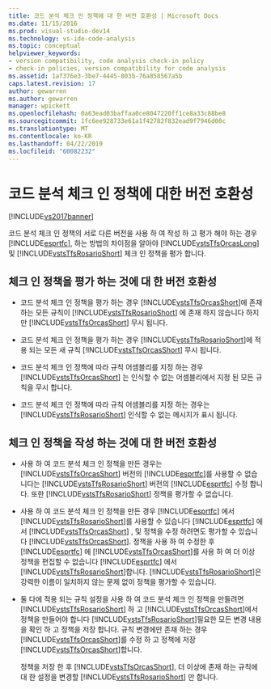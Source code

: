 ```yaml
---
title: 코드 분석 체크 인 정책에 대 한 버전 호환성 | Microsoft Docs
ms.date: 11/15/2016
ms.prod: visual-studio-dev14
ms.technology: vs-ide-code-analysis
ms.topic: conceptual
helpviewer_keywords:
- version compatibility, code analysis check-in policy
- check-in policies, version compatibility for code analysis
ms.assetid: 1af376e3-3be7-4445-803b-76a858567a5b
caps.latest.revision: 17
author: gewarren
ms.author: gewarren
manager: wpickett
ms.openlocfilehash: 0a63ead03baffaa0ce8047220ff1ce8a33c88be8
ms.sourcegitcommit: 1fc6ee928733e61a1f42782f832ead9f7946d00c
ms.translationtype: MT
ms.contentlocale: ko-KR
ms.lasthandoff: 04/22/2019
ms.locfileid: "60082232"
---
```

# <a name="version-compatibility-for-code-analysis-check-in-policies"></a>코드 분석 체크 인 정책에 대한 버전 호환성
[!INCLUDE[vs2017banner](../includes/vs2017banner.md)]

코드 분석 체크 인 정책의 서로 다른 버전을 사용 하 여 작성 하 고 평가 해야 하는 경우 [!INCLUDE[esprtfc](../includes/esprtfc-md.md)], 하는 방법의 차이점을 알아야 [!INCLUDE[vstsTfsOrcasLong](../includes/vststfsorcaslong-md.md)] 및 [!INCLUDE[vstsTfsRosarioShort](../includes/vststfsrosarioshort-md.md)] 체크 인 정책을 평가 합니다.  
  
## <a name="version-compatibility-for-evaluating-check-in-policies"></a>체크 인 정책을 평가 하는 것에 대 한 버전 호환성  
  
- 코드 분석 체크 인 정책을 평가 하는 경우 [!INCLUDE[vstsTfsOrcasShort](../includes/vststfsorcasshort-md.md)]에 존재 하는 모든 규칙이 [!INCLUDE[vstsTfsRosarioShort](../includes/vststfsrosarioshort-md.md)] 에 존재 하지 않습니다 하지만 [!INCLUDE[vstsTfsOrcasShort](../includes/vststfsorcasshort-md.md)] 무시 됩니다.  
  
- 코드 분석 체크 인 정책을 평가 하는 경우 [!INCLUDE[vstsTfsRosarioShort](../includes/vststfsrosarioshort-md.md)]에 적용 되는 모든 새 규칙 [!INCLUDE[vstsTfsOrcasShort](../includes/vststfsorcasshort-md.md)] 무시 됩니다.  
  
- 코드 분석 체크 인 정책에 따라 규칙 어셈블리를 지정 하는 경우 [!INCLUDE[vstsTfsOrcasShort](../includes/vststfsorcasshort-md.md)] 는 인식할 수 없는 어셈블리에서 지정 된 모든 규칙을 무시 합니다.  
  
- 코드 분석 체크 인 정책에 따라 규칙 어셈블리를 지정 하는 경우는 [!INCLUDE[vstsTfsRosarioShort](../includes/vststfsrosarioshort-md.md)] 인식할 수 없는 메시지가 표시 됩니다.  
  
## <a name="version-compatibility-for-authoring-check-in-policies"></a>체크 인 정책을 작성 하는 것에 대 한 버전 호환성  
  
- 사용 하 여 코드 분석 체크 인 정책을 만든 경우는 [!INCLUDE[vstsTfsOrcasShort](../includes/vststfsorcasshort-md.md)] 버전의 [!INCLUDE[esprtfc](../includes/esprtfc-md.md)]를 사용할 수 없습니다는 [!INCLUDE[vstsTfsRosarioShort](../includes/vststfsrosarioshort-md.md)] 버전의 [!INCLUDE[esprtfc](../includes/esprtfc-md.md)] 수정 합니다. 또한 [!INCLUDE[vstsTfsRosarioShort](../includes/vststfsrosarioshort-md.md)] 정책을 평가할 수 없습니다.  
  
- 사용 하 여 코드 분석 체크 인 정책을 만든 경우 [!INCLUDE[esprtfc](../includes/esprtfc-md.md)] 에서 [!INCLUDE[vstsTfsRosarioShort](../includes/vststfsrosarioshort-md.md)]를 사용할 수 있습니다 [!INCLUDE[esprtfc](../includes/esprtfc-md.md)] 에서 [!INCLUDE[vstsTfsOrcasShort](../includes/vststfsorcasshort-md.md)] , 및 정책을 수정 하려면도 평가할 수 있습니다 [!INCLUDE[vstsTfsOrcasShort](../includes/vststfsorcasshort-md.md)]. 정책을 사용 하 여 수정한 후 [!INCLUDE[esprtfc](../includes/esprtfc-md.md)] 에 [!INCLUDE[vstsTfsOrcasShort](../includes/vststfsorcasshort-md.md)]를 사용 하 여 더 이상 정책을 편집할 수 없습니다 [!INCLUDE[esprtfc](../includes/esprtfc-md.md)] 에서 [!INCLUDE[vstsTfsRosarioShort](../includes/vststfsrosarioshort-md.md)]합니다. [!INCLUDE[vstsTfsRosarioShort](../includes/vststfsrosarioshort-md.md)]은 강력한 이름이 일치하지 않는 문제 없이 정책을 평가할 수 있습니다.  
  
- 둘 다에 적용 되는 규칙 설정을 사용 하 여 코드 분석 체크 인 정책을 만들려면 [!INCLUDE[vstsTfsRosarioShort](../includes/vststfsrosarioshort-md.md)] 하 고 [!INCLUDE[vstsTfsOrcasShort](../includes/vststfsorcasshort-md.md)]에서 정책을 만들어야 합니다 [!INCLUDE[vstsTfsRosarioShort](../includes/vststfsrosarioshort-md.md)]필요한 모든 변경 내용을 확인 하 고 정책을 저장 합니다. 규칙 변경에만 존재 하는 경우 [!INCLUDE[vstsTfsOrcasShort](../includes/vststfsorcasshort-md.md)]를 수정 하 고 정책에 저장 [!INCLUDE[vstsTfsOrcasShort](../includes/vststfsorcasshort-md.md)]합니다.  
  
     정책을 저장 한 후 [!INCLUDE[vstsTfsOrcasShort](../includes/vststfsorcasshort-md.md)], 더 이상에 존재 하는 규칙에 대 한 설정을 변경할 [!INCLUDE[vstsTfsRosarioShort](../includes/vststfsrosarioshort-md.md)] 만 합니다.
